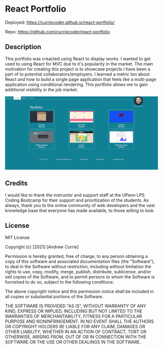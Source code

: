 # React Portfolio

Deployed: https://curriecoder.github.io/react-portfolio/

Repo: https://github.com/curriecoder/react-portfolio

## Description

This portfolio was creacted using React to display works. I wanted to get used to using React for MVC due to it's popularity in the market. The main motivation for creating this project is to showcase projects I have been a part of to potential collaborators/employers. I learned a metric ton about React and how to build a single page application that feels like a multi-page application using conditional rendering. This portfolio allows me to gain additional visibility in the job market.

![screenshot](src/assets/images/screenshot.png)


## Credits

I would like to thank the instructor and support staff at the UPenn LPS Coding Bootcamp for their support and prioritization of the students. As always, thank you to the online community of web developers and the vast knowledge base that everyone has made available, to those willing to look.

## License

MIT License

Copyright (c) [2021] [Andrew Currie]

Permission is hereby granted, free of charge, to any person obtaining a copy
of this software and associated documentation files (the "Software"), to deal
in the Software without restriction, including without limitation the rights
to use, copy, modify, merge, publish, distribute, sublicense, and/or sell
copies of the Software, and to permit persons to whom the Software is
furnished to do so, subject to the following conditions:

The above copyright notice and this permission notice shall be included in all
copies or substantial portions of the Software.

THE SOFTWARE IS PROVIDED "AS IS", WITHOUT WARRANTY OF ANY KIND, EXPRESS OR
IMPLIED, INCLUDING BUT NOT LIMITED TO THE WARRANTIES OF MERCHANTABILITY,
FITNESS FOR A PARTICULAR PURPOSE AND NONINFRINGEMENT. IN NO EVENT SHALL THE
AUTHORS OR COPYRIGHT HOLDERS BE LIABLE FOR ANY CLAIM, DAMAGES OR OTHER
LIABILITY, WHETHER IN AN ACTION OF CONTRACT, TORT OR OTHERWISE, ARISING FROM,
OUT OF OR IN CONNECTION WITH THE SOFTWARE OR THE USE OR OTHER DEALINGS IN THE
SOFTWARE.
